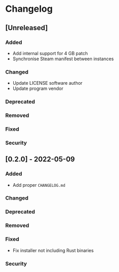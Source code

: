 # Changelog

## [Unreleased]
### Added
- Add internal support for 4 GB patch
- Synchronise Steam manifest between instances

### Changed
- Update LICENSE software author
- Update program vendor

### Deprecated

### Removed

### Fixed

### Security

## [0.2.0] - 2022-05-09
### Added
- Add proper `CHANGELOG.md`


### Changed

### Deprecated

### Removed

### Fixed
- Fix installer not including Rust binaries


### Security

